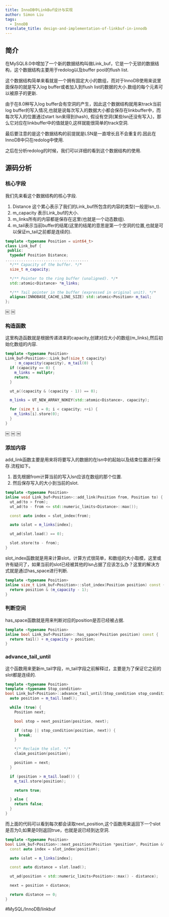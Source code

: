 ```yaml
---
title: InnoDB中LinkBuf设计与实现
author: Simon Liu
tags:
  - InnoDB
translate_title: design-and-implementation-of-linkbuf-in-innodb
---
```


## 简介
在MySQL8.0中增加了一个新的数据结构叫做Link_buf，它是一个无锁的数据结构，这个数据结构主要用于redolog以及buffer pool的flush list.

这个数据结构简单来看就是一个拥有固定大小的数组，而对于InnoDB使用来说里面保存的就是写入log buffer或者加入到flush list的数据的大小.数组的每个元素可以被原子的更新.

由于在8.0种写入log buffer会有空洞的产生，因此这个数据结构就用来track当前log buffer的写入情况,也就是说每次写入的数据大小都会保存在linkbuffer中，而每次写入的位置通过start lsn来得到(hash),  假设有空洞(某些lsn还没有写入)，那么它对应在linkbuffer中的值就是0,这样就能很简单的track空洞.

最后要注意的是这个数据结构的前提就是LSN是一直增长且不会重复的.因此在InnoDB中只在redolog中使用.

之后在分析redolog的时候，我们可以详细的看到这个数据结构的使用.

## 源码分析
### 核心字段

我们先来看这个数据结构的核心字段.
1. Distance 这个累心表示了我们的Link_buf所包含的内容的类型(一般是lsn_t).
2. m_capacity 表示Link_buf的大小.
3. m_links所有的内容都是保存在这里(也就是一个动态数组).
4. m_tail表示当前buffer的结尾(这里的结尾的意思是第一个空洞的位置,也就是可以保证m_tail之前都是连续的).

``` cpp
template <typename Position = uint64_t>
class Link_buf {
 public:
  typedef Position Distance;
.....................................
  */** Capacity of the buffer. */*
  size_t m_capacity;

  */** Pointer to the ring buffer (unaligned). */*
  std::atomic<Distance> *m_links;

  */** Tail pointer in the buffer (expressed in original unit). */*
  alignas(INNOBASE_CACHE_LINE_SIZE) std::atomic<Position> m_tail;
};

```
￼ ￼

### 构造函数

这里构造函数就是根据传递进来的capacity,创建对应大小的数组(m_links),然后初始化数组的内容.

``` cpp
template <typename Position>
Link_buf<Position>::Link_buf(size_t capacity)
    : m_capacity(capacity), m_tail(0) {
  if (capacity == 0) {
    m_links = nullptr;
    return;
  }

  ut_a((capacity & (capacity - 1)) == 0);

  m_links = UT_NEW_ARRAY_NOKEY(std::atomic<Distance>, capacity);

  for (size_t i = 0; i < capacity; ++i) {
    m_links[i].store(0);
  }
}

```
￼ ￼ ￼
### 添加内容

add_link函数主要是用来将将要写入的数据的在lsn中的起始以及结束位置进行保存.流程如下。
1. 首先根据from计算当前的写入lsn应该在数组的那个位置.
2. 然后保存写入的大小到当前的slot.

``` cpp
template <typename Position>
inline void Link_buf<Position>::add_link(Position from, Position to) {
  ut_ad(to > from);
  ut_ad(to - from <= std::numeric_limits<Distance>::max());

  const auto index = slot_index(from);

  auto &slot = m_links[index];

  ut_ad(slot.load() == 0);

  slot.store(to - from);
}

```

slot_index函数就是用来计算slot，计算方式很简单，和数组的大小取模，这里或许有疑问了，如果当前的slot已经被其他的lsn占据了应该怎么办？这里的解决方式就是通过has_space进行判断.

``` cpp
template <typename Position>
inline size_t Link_buf<Position>::slot_index(Position position) const {
  return position & (m_capacity - 1);
}

```

### 判断空间

has_space函数就是用来判断对应的position是否已经被占据.

``` cpp
template <typename Position>
inline bool Link_buf<Position>::has_space(Position position) const {
  return tail() + m_capacity > position;
}

```

### advance_tail_until
这个函数用来更新m_tail字段，m_tail字段之前解释过，主要是为了保证它之前的slot都是连续的.

``` cpp
template <typename Position>
template <typename Stop_condition>
bool Link_buf<Position>::advance_tail_until(Stop_condition stop_condition) {
  auto position = m_tail.load();

  while (true) {
    Position next;

    bool stop = next_position(position, next);

    if (stop || stop_condition(position, next)) {
      break;
    }

    */* Reclaim the slot. */*
    claim_position(position);

    position = next;
  }

  if (position > m_tail.load()) {
    m_tail.store(position);

    return true;

  } else {
    return false;
  }
}

```

而上面的代码可以看到每次都会读取next_position,这个函数用来返回下一个slot是否为0,如果是0则返回true，也就是说已经到达空洞.

``` cpp
template <typename Position>
bool Link_buf<Position>::next_position(Position *position*, Position &*next*) {
  const auto index = slot_index(position);

  auto &slot = m_links[index];

  const auto distance = slot.load();

  ut_ad(position < std::numeric_limits<Position>::max() - distance);

  next = position + distance;

  return distance == 0;
}

```

#MySQL/InnoDB/linkbuf